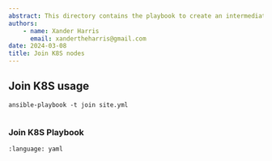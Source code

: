 ```yaml
---
abstract: This directory contains the playbook to create an intermediate CA.
authors:
    - name: Xander Harris
      email: xandertheharris@gmail.com
date: 2024-03-08
title: Join K8S nodes
---
```


## Join K8S usage

```{code-block} shell
ansible-playbook -t join site.yml
```

```{index} ansible; join
```

### Join K8S Playbook

```{literalinclude} roles/join/tasks/main.yml
:language: yaml
```
